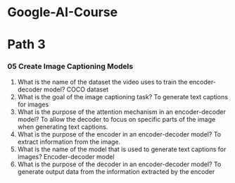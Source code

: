 # Google-AI-Course

# Path 3

### 05 Create Image Captioning Models

1. What is the name of the dataset the video uses to train the encoder-decoder model?
   COCO dataset
2. What is the goal of the image captioning task?
   To generate text captions for images
3. What is the purpose of the attention mechanism in an encoder-decoder model?
  To allow the decoder to focus on specific parts of the image when generating text captions.
4. What is the purpose of the encoder in an encoder-decoder model?
  To extract information from the image.
5. What is the name of the model that is used to generate text captions for images?
  Encoder-decoder model
6. What is the purpose of the decoder in an encoder-decoder model?
  To generate output data from the information extracted by the encoder
